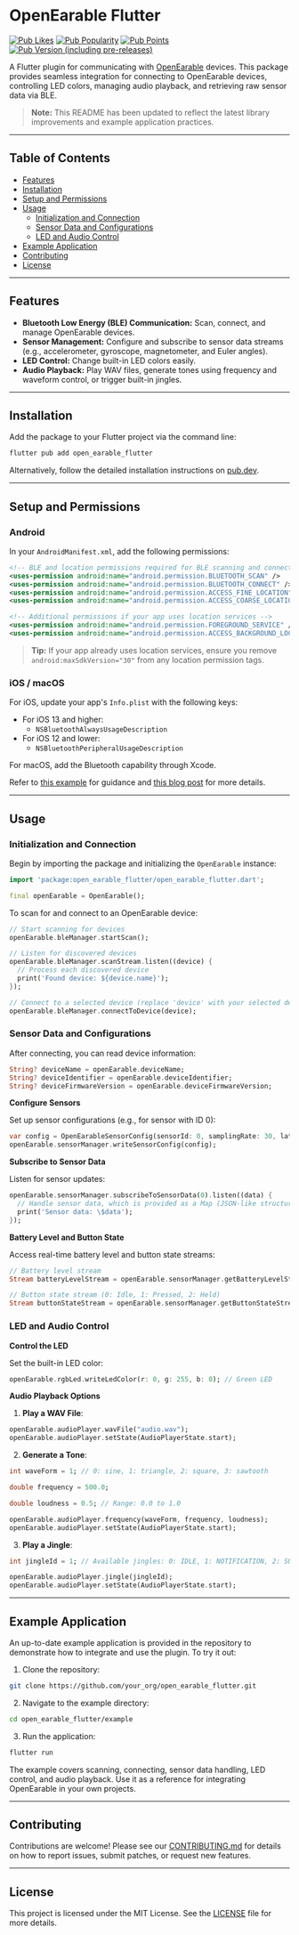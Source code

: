 # OpenEarable Flutter

[![Pub Likes](https://img.shields.io/pub/likes/open_earable_flutter)](https://pub.dev/packages/open_earable_flutter)
[![Pub Popularity](https://img.shields.io/pub/popularity/open_earable_flutter)](https://pub.dev/packages/open_earable_flutter)
[![Pub Points](https://img.shields.io/pub/points/open_earable_flutter)](https://pub.dev/packages/open_earable_flutter)
[![Pub Version (including pre-releases)](https://img.shields.io/pub/v/open_earable_flutter)](https://pub.dev/packages/open_earable_flutter)

A Flutter plugin for communicating with [OpenEarable](https://www.open-earable.com/) devices. This package provides seamless integration for connecting to OpenEarable devices, controlling LED colors, managing audio playback, and retrieving raw sensor data via BLE. 

> **Note:** This README has been updated to reflect the latest library improvements and example application practices.

---

## Table of Contents

- [Features](#features)
- [Installation](#installation)
- [Setup and Permissions](#setup-and-permissions)
- [Usage](#usage)
  - [Initialization and Connection](#initialization-and-connection)
  - [Sensor Data and Configurations](#sensor-data-and-configurations)
  - [LED and Audio Control](#led-and-audio-control)
- [Example Application](#example-application)
- [Contributing](#contributing)
- [License](#license)

---

## Features

- **Bluetooth Low Energy (BLE) Communication:** Scan, connect, and manage OpenEarable devices.
- **Sensor Management:** Configure and subscribe to sensor data streams (e.g., accelerometer, gyroscope, magnetometer, and Euler angles).
- **LED Control:** Change built-in LED colors easily.
- **Audio Playback:** Play WAV files, generate tones using frequency and waveform control, or trigger built-in jingles.

---

## Installation

Add the package to your Flutter project via the command line:

```bash
flutter pub add open_earable_flutter
```

Alternatively, follow the detailed installation instructions on [pub.dev](https://pub.dev/packages/open_earable_flutter/install).

---

## Setup and Permissions

### Android

In your `AndroidManifest.xml`, add the following permissions:

```xml
<!-- BLE and location permissions required for BLE scanning and connections -->
<uses-permission android:name="android.permission.BLUETOOTH_SCAN" />
<uses-permission android:name="android.permission.BLUETOOTH_CONNECT" />
<uses-permission android:name="android.permission.ACCESS_FINE_LOCATION" />
<uses-permission android:name="android.permission.ACCESS_COARSE_LOCATION" />

<!-- Additional permissions if your app uses location services -->
<uses-permission android:name="android.permission.FOREGROUND_SERVICE" />
<uses-permission android:name="android.permission.ACCESS_BACKGROUND_LOCATION" />
```

> **Tip:** If your app already uses location services, ensure you remove `android:maxSdkVersion="30"` from any location permission tags.

### iOS / macOS

For iOS, update your app's `Info.plist` with the following keys:

- For iOS 13 and higher:
  - `NSBluetoothAlwaysUsageDescription`
- For iOS 12 and lower:
  - `NSBluetoothPeripheralUsageDescription`

For macOS, add the Bluetooth capability through Xcode.

Refer to [this example](https://github.com/PhilipsHue/flutter_reactive_ble/blob/master/example/ios/Runner/Info.plist) for guidance and [this blog post](https://medium.com/flawless-app-stories/handling-ios-13-bluetooth-permissions-26c6a8cbb816) for more details.

---

## Usage

### Initialization and Connection

Begin by importing the package and initializing the `OpenEarable` instance:

```dart
import 'package:open_earable_flutter/open_earable_flutter.dart';

final openEarable = OpenEarable();
```

To scan for and connect to an OpenEarable device:

```dart
// Start scanning for devices
openEarable.bleManager.startScan();

// Listen for discovered devices
openEarable.bleManager.scanStream.listen((device) {
  // Process each discovered device
  print('Found device: ${device.name}');
});

// Connect to a selected device (replace 'device' with your selected device instance)
openEarable.bleManager.connectToDevice(device);
```

### Sensor Data and Configurations

After connecting, you can read device information:

```dart
String? deviceName = openEarable.deviceName;
String? deviceIdentifier = openEarable.deviceIdentifier;
String? deviceFirmwareVersion = openEarable.deviceFirmwareVersion;
```

**Configure Sensors**

Set up sensor configurations (e.g., for sensor with ID 0):

```dart
var config = OpenEarableSensorConfig(sensorId: 0, samplingRate: 30, latency: 0);
openEarable.sensorManager.writeSensorConfig(config);
```

**Subscribe to Sensor Data**

Listen for sensor updates:

```dart
openEarable.sensorManager.subscribeToSensorData(0).listen((data) {
  // Handle sensor data, which is provided as a Map (JSON-like structure)
  print('Sensor data: \$data');
});
```

**Battery Level and Button State**

Access real-time battery level and button state streams:

```dart
// Battery level stream
Stream batteryLevelStream = openEarable.sensorManager.getBatteryLevelStream();

// Button state stream (0: Idle, 1: Pressed, 2: Held)
Stream buttonStateStream = openEarable.sensorManager.getButtonStateStream();
```

### LED and Audio Control

**Control the LED**

Set the built-in LED color:

```dart
openEarable.rgbLed.writeLedColor(r: 0, g: 255, b: 0); // Green LED
```

**Audio Playback Options**

1. **Play a WAV File**:

```dart
openEarable.audioPlayer.wavFile("audio.wav");
openEarable.audioPlayer.setState(AudioPlayerState.start);
```

2. **Generate a Tone**:

```dart
int waveForm = 1; // 0: sine, 1: triangle, 2: square, 3: sawtooth

double frequency = 500.0;

double loudness = 0.5; // Range: 0.0 to 1.0

openEarable.audioPlayer.frequency(waveForm, frequency, loudness);
openEarable.audioPlayer.setState(AudioPlayerState.start);
```

3. **Play a Jingle**:

```dart
int jingleId = 1; // Available jingles: 0: IDLE, 1: NOTIFICATION, 2: SUCCESS, 3: ERROR, 4: ALARM, 5: PING, 6: OPEN, 7: CLOSE, 8: CLICK

openEarable.audioPlayer.jingle(jingleId);
openEarable.audioPlayer.setState(AudioPlayerState.start);
```

---

## Example Application

An up-to-date example application is provided in the repository to demonstrate how to integrate and use the plugin. To try it out:

1. Clone the repository:

```bash
git clone https://github.com/your_org/open_earable_flutter.git
```

2. Navigate to the example directory:

```bash
cd open_earable_flutter/example
```

3. Run the application:

```bash
flutter run
```

The example covers scanning, connecting, sensor data handling, LED control, and audio playback. Use it as a reference for integrating OpenEarable in your own projects.

---

## Contributing

Contributions are welcome! Please see our [CONTRIBUTING.md](CONTRIBUTING.md) for details on how to report issues, submit patches, or request new features.

---

## License

This project is licensed under the MIT License. See the [LICENSE](LICENSE) file for more details.
